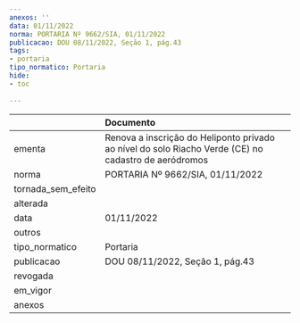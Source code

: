 ```yaml
---
anexos: ''
data: 01/11/2022
norma: PORTARIA Nº 9662/SIA, 01/11/2022
publicacao: DOU 08/11/2022, Seção 1, pág.43
tags:
- portaria
tipo_normatico: Portaria
hide: 
- toc 
 
---
```


|                    | Documento                                                                                            |
|:-------------------|:-----------------------------------------------------------------------------------------------------|
| ementa             | Renova a inscrição do Heliponto privado ao nível do solo Riacho Verde (CE) no cadastro de aeródromos |
| norma              | PORTARIA Nº 9662/SIA, 01/11/2022                                                                     |
| tornada_sem_efeito |                                                                                                      |
| alterada           |                                                                                                      |
| data               | 01/11/2022                                                                                           |
| outros             |                                                                                                      |
| tipo_normatico     | Portaria                                                                                             |
| publicacao         | DOU 08/11/2022, Seção 1, pág.43                                                                      |
| revogada           |                                                                                                      |
| em_vigor           |                                                                                                      |
| anexos             |                                                                                                      |